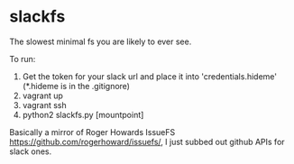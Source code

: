# slackfs
The slowest minimal fs you are likely to ever see. 


To run:
  1. Get the token for your slack url and place it into 'credentials.hideme' (*.hideme is in the .gitignore)
  2. vagrant up
  3. vagrant ssh
  4. python2 slackfs.py [mountpoint]

Basically a mirror of Roger Howards IssueFS https://github.com/rogerhoward/issuefs/, I just subbed out github APIs for slack ones.
